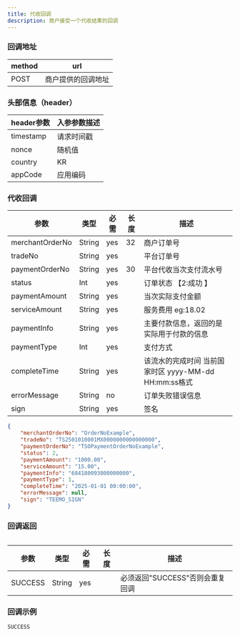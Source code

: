 ```yaml
---
title: 代收回调
description: 商户接受一个代收结果的回调
---
```


### 回调地址

| method | url                |
| ------ | ------------------ |
| POST   | 商户提供的回调地址 |

### 头部信息（header）

| header参数 | 入参参数描述 |
|----------|--------|
| timestamp | 请求时间戳  |
| nonce    | 随机值    |
| country  | KR     |
| appCode  | 应用编码   |

### 代收回调


| 参数              | 类型   | 必需  | 长度  | 描述                                  |
|-----------------| ------ |-----|-----|-------------------------------------|
| merchantOrderNo | String | yes | 32  | 商户订单号                               |
| tradeNo         | String | yes |     | 平台订单号                               |
| paymentOrderNo  | String | yes | 30  | 平台代收当次支付流水号                         |
| status          | Int | yes |     | 订单状态 【2:成功 】                      |
| paymentAmount   | String | yes |     | 当次实际支付金额                            |
| serviceAmount   | String | yes |     | 服务费用  eg:18.02                      |
| paymentInfo     | String | yes |     | 主要付款信息，返回的是实际用于付款的信息                |
| paymentType     | Int | yes |     | 支付方式                                |
| completeTime    | String | yes |     | 该流水的完成时间 当前国家时区 yyyy-MM-dd HH:mm:ss格式 |
| errorMessage    | String | no  |     | 订单失败错误信息                            |
| sign            | String | yes |     | 签名                                  |

```json title=回调示例
{
    "merchantOrderNo": "OrderNoExample",
    "tradeNo": "TS2501010001MX0000000000000000",
    "paymentOrderNo": "TSOPaymentOrderNoExample",
    "status": 2,
    "paymentAmount": "1000.00", 
    "serviceAmount": "15.00",
    "paymentInfo": "684180093000000000",
    "paymentType": 1,
    "completeTime": "2025-01-01 00:00:00",
    "errorMessage": null,
    "sign": "TEEMO_SIGN"
}
```

### 回调返回

<Table
thead={["字段", "类型", "必需", "描述"]}
tbody={[["SUCCESS", "String", "yes", '必须返回"SUCCESS"否则会重复回调']]}
/>

| 参数    | 类型   | 必需 | 长度 | 描述                            |
| ------- | ------ | ---- | ---- | ------------------------------- |
| SUCCESS | String | yes  |      | 必须返回"SUCCESS"否则会重复回调 |


### 回调示例
```
SUCCESS
```